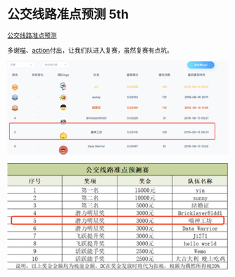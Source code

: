 # 公交线路准点预测 5th

[公交线路准点预测](http://www.dcjingsai.com/common/cmpt/公交线路准点预测_排行榜.html)


多谢[喵](https://github.com/Observerspy)、[action](https://github.com/qrfaction)付出，让我们队进入复赛，虽然复赛有点坑。

![img](dc.png)


![img](end.png)


